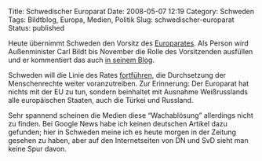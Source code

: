 Title: Schwedischer Europarat
Date: 2008-05-07 12:19
Category: Schweden
Tags: Bildtblog, Europa, Medien, Politik
Slug: schwedischer-europarat
Status: published

Heute übernimmt Schweden den Vorsitz des
[Europarates](http://de.wikipedia.org/wiki/Europarat). Als Person wird
Außenminister Carl Bildt bis November die Rolle des Vorsitzenden
ausfüllen und er kommentiert das auch [in seinem
Blog](http://carlbildt.wordpress.com/2008/05/07/sverige-tar-over/).

Schweden will die Linie des Rates
[fortführen](http://www.regeringen.se/sb/d/10508), die Durchsetzung der
Menschenrechte weiter voranzutreiben. Zur Erinnerung: Der Europarat hat
nichts mit der EU zu tun, sondern beinhaltet mit Ausnahme Weißrusslands
alle europäischen Staaten, auch die Türkei und Russland.

Sehr spannend scheinen die Medien diese “Wachablösung” allerdings nicht
zu finden. Bei Google News habe ich keinen deutschen Artikel dazu
gefunden; hier in Schweden meine ich es heute morgen in der Zeitung
gesehen zu haben, aber auf den Internetseiten von DN und SvD sieht man
keine Spur davon.

